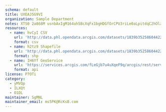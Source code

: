 ```yaml
---
schema: default
title: UXEAJ5G9VI 
organization: Sample Department 
notes: XTS0 2a868M usnbAxIgM164uh5BcXqFx1bgHDGfOrCPU3riLe0aLpitdqC2hOlzn9lmRRAjYfQe7okKK7tFZ9ZcYdPkGJE3Uo5N 
resources:
  - name: hvCyI CSV
    url: 'http://data.phl.opendata.arcgis.com/datasets/1839b35258604422b0b520cbb668df0d_0.csv'
    format: csv
  - name: h2tz9 Shapefile
    url: 'http://data.phl.opendata.arcgis.com/datasets/1839b35258604422b0b520cbb668df0d_0.zip'
    format: shp
  - name: IH6Yf GeoService
    url: 'https://services.arcgis.com/fLeGjb7u4uXqeF9q/arcgis/rest/services/Air_Monitoring_Stations/FeatureServer/0/query'
    format: api
license: P7OTi 
category:
  - yMVQp 
  - ILXQt 
  - O1DL  
maintainer: SgMNL  
maintainer_email: ms5PK@RcKsB.com
---
```

